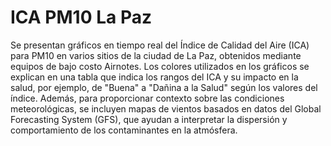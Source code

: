 # ICA PM10 La Paz
Se presentan gráficos en tiempo real del Índice de Calidad del Aire (ICA) para PM10 en varios sitios de la ciudad de La Paz, obtenidos mediante equipos de bajo costo Airnotes. Los colores utilizados en los gráficos se explican en una tabla que indica los rangos del ICA y su impacto en la salud, por ejemplo, de "Buena" a "Dañina a la Salud" según los valores del índice.
Además, para proporcionar contexto sobre las condiciones meteorológicas, se incluyen mapas de vientos basados en datos del Global Forecasting System (GFS), que ayudan a interpretar la dispersión y comportamiento de los contaminantes en la atmósfera.
